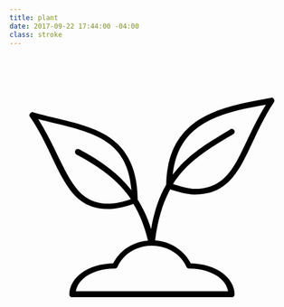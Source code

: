 ```yaml
---
title: plant
date: 2017-09-22 17:44:00 -04:00
class: stroke
---
```

<svg version="1.1"
	  xmlns:cc="http://creativecommons.org/ns#" xmlns:dc="http://purl.org/dc/elements/1.1/" xmlns:inkscape="http://www.inkscape.org/namespaces/inkscape" xmlns:rdf="http://www.w3.org/1999/02/22-rdf-syntax-ns#" xmlns:sodipodi="http://sodipodi.sourceforge.net/DTD/sodipodi-0.dtd" xmlns:svg="http://www.w3.org/2000/svg"
	 xmlns="http://www.w3.org/2000/svg" xmlns:xlink="http://www.w3.org/1999/xlink" x="0px" y="0px" viewBox="0 0 100 100"
	 style="enable-background:new 0 0 100 100;" xml:space="preserve">
<g transform="translate(0,-952.36218)">
	<path d="M91.8,967.4c-8,1.5-17.1,2.9-24.3,7.1c-7.1,4.1-12.3,11.2-12.5,23.4c-2.4,4.1-4.2,9.2-5.3,15.6c-1.2-3.9-2.8-7.3-4.7-10.3
		c-0.1-12.5-4.9-19.2-11.9-23.1c-7-3.9-16.1-5.1-24.8-7.6c-0.2-0.1-0.3-0.1-0.5,0c-0.5,0.1-0.9,0.7-0.8,1.2c0,0.1,0.1,0.3,0.2,0.4
		c5.1,7.4,7.9,15.3,11.4,21.5c1.8,3.1,3.7,5.9,6.2,7.8c2.6,2,5.7,3.1,9.7,3.1c2.8,0,5.5-0.6,9-1.8c2.2,3.6,3.9,7.9,5.1,12.9
		c-5.1,0.4-9.8,3.2-12.2,8c-4.4,0.1-8.2,1.3-10.9,3.2c-2.8,2-4.5,4.8-4.5,7.7c0,0.6,0.4,1,1,1h56c0.6,0,1-0.4,1-1
		c0-2.9-1.7-5.7-4.5-7.7c-2.7-1.9-6.5-3.1-10.9-3.2c-2.5-4.9-7.3-7.7-12.5-8.1c1-7.6,2.8-13.3,5.3-17.9c3.1,1,6.1,1.8,8.6,1.8
		c4.2,0,7.5-1.1,10.1-3s4.6-4.6,6.4-7.7c3.5-6.2,6.2-14.1,11.3-21.7c0.3-0.5,0.2-1.1-0.2-1.4C92.4,967.4,92.1,967.3,91.8,967.4z
		 M90,969.8c-4.5,7.2-7.2,14.4-10.2,19.8c-1.7,3-3.5,5.4-5.8,7.1s-5.1,2.7-9,2.7c-2,0-4.7-0.8-7.6-1.7c0.9-1.5,2-2.9,3.1-4.2
		c4.7-5.4,10.9-9.1,18-13.3c0.5-0.3,0.7-0.9,0.4-1.4c-0.2-0.3-0.6-0.6-1-0.5c-0.2,0-0.3,0.1-0.4,0.2c-7.1,4.3-13.5,8-18.5,13.8
		c-0.6,0.7-1.1,1.4-1.7,2.1c1-9.4,5.3-14.7,11.2-18.2C74.7,972.6,82.6,971.1,90,969.8z M10.1,974.9c8.1,2.1,16,3.5,22,6.8
		c5.9,3.3,9.9,8.3,10.7,18.2c-4.7-6.1-11-10.5-18.3-14.4c-0.1-0.1-0.3-0.1-0.5-0.1c-0.6,0-1,0.4-1,1c0,0.4,0.2,0.8,0.6,1
		c7.9,4.2,14.4,8.8,19,15.6c-3.1,1.1-5.5,1.6-7.9,1.6c-3.6,0-6.3-1-8.5-2.7c-2.2-1.7-4-4.2-5.7-7.2C17.3,989,14.5,981.9,10.1,974.9z
		 M50,1019.4c5.1,0,9.9,2.6,12.1,7.4c0.2,0.4,0.5,0.6,0.9,0.6c4.3,0,7.9,1.2,10.3,2.9c2,1.5,3.1,3.3,3.4,5.1H23.3
		c0.3-1.8,1.4-3.6,3.4-5.1c2.4-1.7,6-2.9,10.3-2.9c0.4,0,0.7-0.2,0.9-0.6C40.1,1022,44.9,1019.4,50,1019.4z"/>
</g>
</svg>
